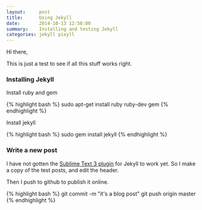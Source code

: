 ```yaml
---
layout:     post
title:      Using Jekyll
date:       2014-10-13 12:58:00
summary:    Installing and testing Jekyll
categories: jekyll pixyll
---
```


Hi there,

This is just a test to see if all this stuff works right.

### Installing Jekyll

Install ruby and gem

{% highlight bash %}
sudo apt-get install ruby ruby-dev gem
{% endhighlight %}

Install jekyll

{% highlight bash %}
sudo gem install jekyll
{% endhighlight %}

### Write a new post

I have not gotten the [Sublime Text 3 plugin](https://sublime.wbond.net/packages/Jekyll) for Jekyll to work yet. So I make a copy of the test posts, and edit the header.

Then I push to github to publish it online.

{% highlight bash %}
git commit -m "it's a blog post"
git push origin master
{% endhighlight %}